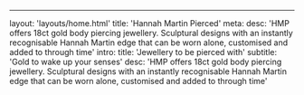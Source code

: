 ---
layout: 'layouts/home.html'
title: 'Hannah Martin Pierced'
meta:
  desc:
    'HMP offers 18ct gold body piercing jewellery. Sculptural designs with an instantly recognisable Hannah Martin edge that can be worn alone, customised and added to through time'
intro:
  title: 'Jewellery to be pierced with'
  subtitle: 'Gold to wake up your senses'
  desc: 'HMP offers 18ct gold body piercing jewellery. Sculptural designs with an instantly recognisable Hannah Martin edge that can be worn alone, customised and added to through time'
